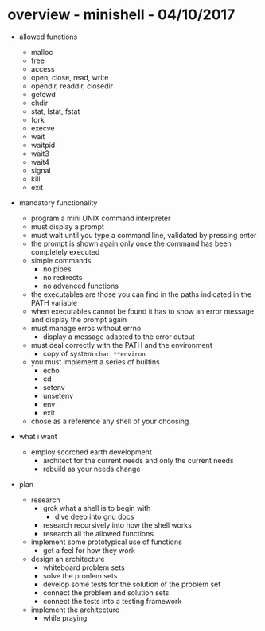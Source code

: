 # overview - minishell - 04/10/2017

* allowed functions
	* malloc
	* free
	* access
	* open, close, read, write
	* opendir, readdir, closedir
	* getcwd
	* chdir
	* stat, lstat, fstat
	* fork
	* execve
	* wait
	* waitpid
	* wait3
	* wait4
	* signal
	* kill
	* exit

* mandatory functionality
	* program a mini UNIX command interpreter
	* must display a prompt
	* must wait until you type a command line, validated by pressing enter
	* the prompt is shown again only once the command has been completely executed
	* simple commands
		* no pipes
		* no redirects
		* no advanced functions
	* the executables are those you can find in the paths indicated in the PATH variable
	* when executables cannot be found it has to show an error message and display the prompt again
	* must manage erros without errno
		* display a message adapted to the error output
	* must deal correctly with the PATH and the environment
		* copy of system `char **environ`
	* you must implement a series of builtins
		* echo
		* cd
		* setenv
		* unsetenv
		* env
		* exit
	* chose as a reference any shell of your choosing

* what i want
	* employ scorched earth development
		* architect for the current needs and only the current needs
		* rebuild as your needs change


* plan
	* research
		* grok what a shell is to begin with
			* dive deep into gnu docs
		* research recursively into how the shell works
		* research all the allowed functions
	* implement some prototypical use of functions
		* get a feel for how they work
	* design an architecture
		* whiteboard problem sets
		* solve the pronlem sets
		* develop some tests for the solution of the problem set
		* connect the problem and solution sets
		* connect the tests into a testing framework
	* implement the architecture
		* while praying














